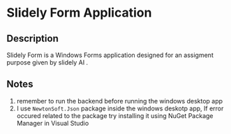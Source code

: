 # Slidely Form Application

## Description

Slidely Form is a Windows Forms application designed for an assigment purpose given by slidely AI .

## Notes
1. remember to run the backend before running the windows desktop app
2. I use `NewtonSoft.Json` package inside the windows deskotp app, If error occured related to the package try installing it using NuGet Package Manager in Visual Studio
